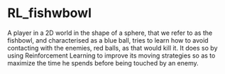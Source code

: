 # RL_fishwbowl
A player in a 2D world in the shape of a sphere, that we refer to as the fishbowl, and characterised as a blue ball, tries to learn how to avoid contacting with the enemies, red balls, as that would kill it. It does so by using Reinforcement Learning to improve its moving strategies so as to maximize the time he spends before being touched by an enemy.
